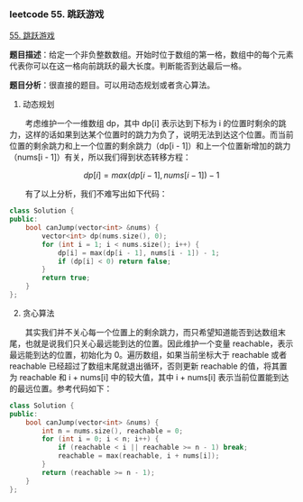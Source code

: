 ### leetcode 55. 跳跃游戏

[55. 跳跃游戏](https://leetcode-cn.com/problems/jump-game/)

**题目描述**：给定一个非负整数数组。开始时位于数组的第一格，数组中的每个元素代表你可以在这一格向前跳跃的最大长度。判断能否到达最后一格。

**题目分析**：很直接的题目。可以用动态规划或者贪心算法。

1. 动态规划

&emsp;&emsp;考虑维护一个一维数组 dp，其中 dp[i] 表示达到下标为 i 的位置时剩余的跳力，这样的话如果到达某个位置时的跳力为负了，说明无法到达这个位置。而当前位置的剩余跳力和上一个位置的剩余跳力（dp[i - 1]）和上一个位置新增加的跳力（nums[i - 1]）有关，所以我们得到状态转移方程：

$$
dp[i] = max(dp[i - 1], nums[i - 1]) - 1
$$

&emsp;&emsp;有了以上分析，我们不难写出如下代码：

```c++
class Solution {
public:
    bool canJump(vector<int> &nums) {
        vector<int> dp(nums.size(), 0);
        for (int i = 1; i < nums.size(); i++) {
            dp[i] = max(dp[i - 1], nums[i - 1]) - 1;
            if (dp[i] < 0) return false;
        }
        return true;
    }
};
```

2. 贪心算法

&emsp;&emsp;其实我们并不关心每一个位置上的剩余跳力，而只希望知道能否到达数组末尾，也就是说我们只关心最远能到达的位置。因此维护一个变量 reachable，表示最远能到达的位置，初始化为 0。遍历数组，如果当前坐标大于 reachable 或者 reachable 已经超过了数组末尾就退出循环，否则更新 reachable 的值，将其置为 reachable 和 i + nums[i] 中的较大值，其中 i + nums[i] 表示当前位置能到达的最远位置。参考代码如下：

```c++
class Solution {
public:
    bool canJump(vector<int> &nums) {
        int n = nums.size(), reachable = 0;
        for (int i = 0; i < n; i++) {
            if (reachable < i || reachable >= n - 1) break;
            reachable = max(reachable, i + nums[i]);
        }
        return (reachable >= n - 1);
    }
};
```
